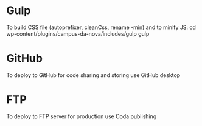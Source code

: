 # Gulp
To build CSS file (autoprefixer, cleanCss, rename -min) and to minify JS:
cd wp-content/plugins/campus-da-nova/includes/gulp
gulp

# GitHub
To deploy to GitHub for code sharing and storing use GitHub desktop

# FTP
To deploy to FTP server for production use Coda publishing